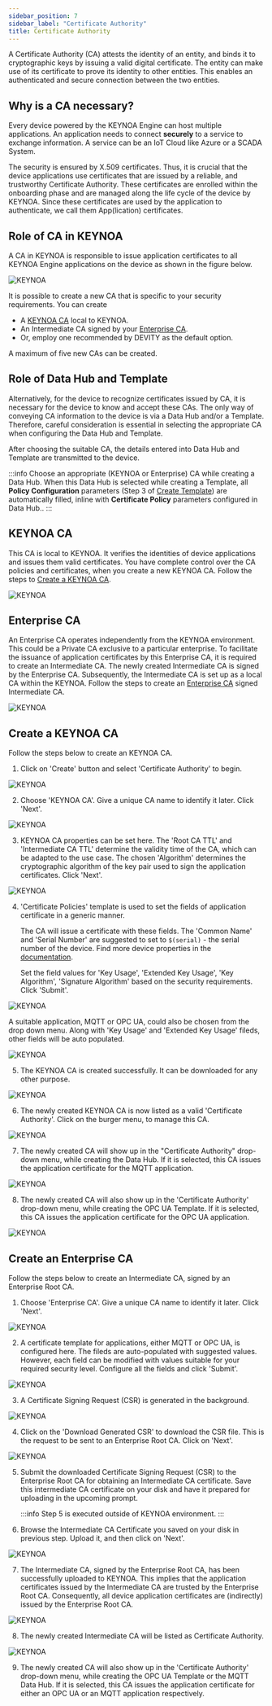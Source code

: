 ```yaml
---
sidebar_position: 7
sidebar_label: "Certificate Authority"
title: Certificate Authority
---
```


A Certificate Authority (CA) attests the identity of an entity, and binds it to cryptographic keys by issuing a valid digital certificate. The entity can make use of its certificate to prove its identity to other entities. This enables an authenticated and secure connection between the two entities.

## Why is a CA necessary?

Every device powered by the KEYNOA Engine can host multiple applications.
An application needs to connect **securely** to a service to exchange information. A service can be an IoT Cloud like Azure or a SCADA System.
    
The security is ensured by X.509 certificates.
Thus, it is crucial that the device applications use certificates that are issued by a reliable, and trustworthy Certificate Authority.
These certificates are enrolled within the onboarding phase and are managed along the life cycle of the device by KEYNOA.
Since these certificates are used by the application to authenticate, we call them App(lication) certificates.

## Role of CA in KEYNOA

A CA in KEYNOA is responsible to issue application certificates to all KEYNOA Engine applications on the device as shown in the figure below. 

![KEYNOA](/img/KEYNOA/reference-doc/CA-1.png)

It is possible to create a new CA that is specific to your security requirements. You can create
- A [KEYNOA CA](#keynoa-ca) local to KEYNOA.
- An Intermediate CA signed by your  [Enterprise CA](#enterprise-ca).
- Or, employ one recommended by DEVITY as the default option.

A maximum of five new CAs can be created.

## Role of Data Hub and Template

Alternatively, for the device to recognize certificates issued by CA, it is necessary for the device to know and accept these CAs. The only way of conveying CA information to the device is via a Data Hub and/or a Template. Therefore, careful consideration is essential in selecting the appropriate CA when configuring the Data Hub and Template.

After choosing the suitable CA, the details entered into Data Hub and Template are transmitted to the device.

:::info 
Choose an appropriate (KEYNOA or Enterprise) CA while creating a Data Hub. When this Data Hub is selected while creating a Template, all **Policy Configuration** parameters (Step 3 of [Create Template](/tutorial/Thingsboard%20-%20Rule%20Engine/KEYNOA#create-template)) are automatically filled, inline with **Certificate Policy** parameters configured in Data Hub.. 
:::

## KEYNOA CA

This CA is local to KEYNOA. It verifies the identities of device applications and issues them valid certificates. You have complete control over the CA policies and certificates, when you create a new KEYNOA CA. Follow the steps to [Create a KEYNOA CA](#create-a-keynoa-ca). 

![KEYNOA](/img/KEYNOA/reference-doc/KEYNOA-CA/Internal-CA.png)

## Enterprise CA

An Enterprise CA operates independently from the KEYNOA environment. This could be a Private CA exclusive to a particular enterprise. To facilitate the issuance of application certificates by this Enterprise CA, it is required to create an Intermediate CA. The newly created Intermediate CA is signed by the Enterprise CA. Subsequently, the Intermediate CA is set up as a local CA within the KEYNOA. Follow the steps to create an [Enterprise CA](#create-an-enterprise-ca) signed Intermediate CA.

<!-- To create an Intermediate CA, follow the steps below.  -->
![KEYNOA](/img/KEYNOA/reference-doc/Enterprise-CA/External-CA-concept.png)

## Create a KEYNOA CA

Follow the steps below to create an KEYNOA CA.

1. Click on 'Create' button and select 'Certificate Authority' to begin.

![KEYNOA](/img/KEYNOA/reference-doc/KEYNOA-CA/1-KEYNOA-CA-Start-Create-CA.png)

<!-- 2. Choose your expertise level as 'Beginner' or 'Expert'. 

![KEYNOA](/img/KEYNOA/reference-doc/KEYNOA-CA/2-KEYNOA-CA-Expertise-Level.png) -->

2. Choose 'KEYNOA CA'. Give a unique CA name to identify it later. Click 'Next'.

![KEYNOA](/img/KEYNOA/reference-doc/KEYNOA-CA/3-KEYNOA-CA-Choose-CA-Type.png)

3. KEYNOA CA properties can be set here. The 'Root  CA TTL' and 'Intermediate CA TTL' determine the validity time of the CA, which can be adapted to the use case. The chosen 'Algorithm' determines the cryptographic algorithm of the key pair used to sign the application certificates. Click 'Next'.

![KEYNOA](/img/KEYNOA/reference-doc/KEYNOA-CA/4-KEYNOA-CA-Set-CA-Properties.png)

4. 'Certificate Policies' template is used to set the fields of application certificate in a generic manner. 

    The CA will issue a certificate with these fields. The 'Common Name' and 'Serial Number' are suggested to set to `$(serial)` - the serial number of the device. Find more device properties in the [documentation](/reference/device-properties).
    
    Set the field values for 'Key Usage', 'Extended Key Usage', 'Key Algorithm', 'Signature Algorithm' based on the security requirements. Click 'Submit'.

![KEYNOA](/img/KEYNOA/reference-doc/KEYNOA-CA/5-KEYNOA-CA-Set-Cert-Policies.png)

A suitable application, MQTT or OPC UA, could also be chosen from the drop down menu. Along with 'Key Usage' and 'Extended Key Usage' fileds, other fields will be auto populated. 

![KEYNOA](/img/KEYNOA/reference-doc/KEYNOA-CA/4-Choose-Application.png)


5. The KEYNOA CA is created successfully. It can be downloaded for any other purpose. 

![KEYNOA](/img/KEYNOA/reference-doc/KEYNOA-CA/6-KEYNOA-CA-KEYNOA-CA-Finish.png)

6. The newly created KEYNOA CA is now listed as a valid 'Certificate Authority'. Click on the burger menu, to manage this CA. 

![KEYNOA](/img/KEYNOA/reference-doc/KEYNOA-CA/7-KEYNOA-CA-New-CA-Listed.png)

7. The newly created CA will show up in the "Certificate Authority" drop-down menu, while creating the Data Hub. If it is selected, this CA issues the application certificate for the MQTT application.

![KEYNOA](/img/KEYNOA/reference-doc/KEYNOA-CA/8-KEYNOA-CA-Use-New-CA-Data-Hub.png)

8. The newly created CA will also show up in the 'Certificate Authority' drop-down menu, while creating the OPC UA Template. If it is selected, this CA issues the application certificate for the OPC UA application.

![KEYNOA](/img/KEYNOA/reference-doc/KEYNOA-CA/9-KEYNOA-CA-Use-New-CA-Template.png)


<!-- [Go to Top](#why-a-ca-is-necessary) -->

## Create an Enterprise CA

Follow the steps below to create an Intermediate CA, signed by an Enterprise Root CA.

1. Choose 'Enterprise CA'. Give a unique CA name to identify it later. Click 'Next'.

![KEYNOA](/img/KEYNOA/reference-doc/Enterprise-CA/1-create-Ext-CA.png)


2. A certificate template for applications, either MQTT or OPC UA, is configured here. The fileds are auto-populated with suggested values. However, each field can be modified with values suitable for your required security level. Configure all the fields and click 'Submit'.

![KEYNOA](/img/KEYNOA/reference-doc/Enterprise-CA/3-Cert-Template.png)

3. A Certificate Signing Request (CSR) is generated in the background. 

![KEYNOA](/img/KEYNOA/reference-doc/Enterprise-CA/4-Send-CSR.png)

4. Click on the 'Download Generated CSR' to download the CSR file. This is the request to be sent to an Enterprise Root CA. Click on 'Next'.

![KEYNOA](/img/KEYNOA/reference-doc/Enterprise-CA/5-Download-CSR.png)

5. Submit the downloaded Certificate Signing Request (CSR) to the Enterprise Root CA for obtaining an Intermediate CA certificate. Save this intermediate CA certificate on your disk and have it prepared for uploading in the upcoming prompt.

    :::info
    Step 5 is executed outside of KEYNOA environment. 
    :::

6. Browse the Intermediate CA Certificate you saved on your disk in previous step. Upload it, and then click on 'Next'.

![KEYNOA](/img/KEYNOA/reference-doc/Enterprise-CA/6-Upload-Int-CA-Cert.png)

7. The Intermediate CA, signed by the Enterprise Root CA, has been successfully uploaded to KEYNOA. This implies that the application certificates issued by the Intermediate CA are trusted by the Enterprise Root CA. Consequently, all device application certificates are (indirectly) issued by the Enterprise Root CA.

![KEYNOA](/img/KEYNOA/reference-doc/Enterprise-CA/7-Upload-Successful.png)

8. The newly created Intermediate CA will be listed as Certificate Authority. 

![KEYNOA](/img/KEYNOA/reference-doc/Enterprise-CA/8-IntCA-Listed.png)

9. The newly created CA will also show up in the 'Certificate Authority' drop-down menu, while creating the OPC UA Template or the MQTT Data Hub. If it is selected, this CA issues the application certificate for either an OPC UA or an MQTT application respectively.




